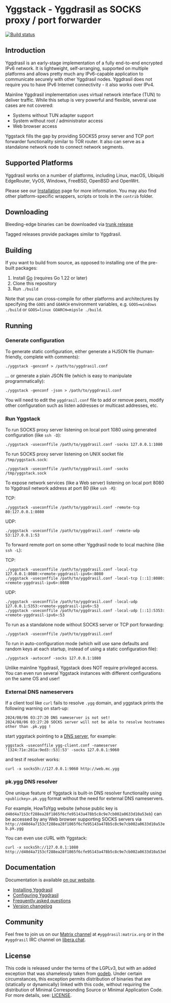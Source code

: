 # Yggstack - Yggdrasil as SOCKS proxy / port forwarder

[![Build status](https://github.com/yggdrasil-network/yggstack/actions/workflows/trunk.yml/badge.svg)](https://github.com/yggdrasil-network/yggstack/actions/workflows/trunk.yml)

## Introduction

Yggdrasil is an early-stage implementation of a fully end-to-end encrypted IPv6
network. It is lightweight, self-arranging, supported on multiple platforms and
allows pretty much any IPv6-capable application to communicate securely with
other Yggdrasil nodes. Yggdrasil does not require you to have IPv6 Internet
connectivity - it also works over IPv4.

Mainline Yggdrasil implementation uses virtual network interface (TUN) to deliver traffic.
While this setup is very powerful and flexible, several use cases are not covered:

* Systems without TUN adapter support
* System without root / administrator access
* Web browser access

Yggstack fills the gap by providing SOCKS5 proxy server and TCP port forwarder
functionality similar to TOR router. It also can serve as a standalone network node
to connect network segments.

## Supported Platforms

Yggdrasil works on a number of platforms, including Linux, macOS, Ubiquiti
EdgeRouter, VyOS, Windows, FreeBSD, OpenBSD and OpenWrt.

Please see our [Installation](https://yggdrasil-network.github.io/installation.html)
page for more information. You may also find other platform-specific wrappers, scripts
or tools in the `contrib` folder.

## Downloading

Bleeding-edge binaries can be downloaded via [trunk release](https://github.com/yggdrasil-network/yggstack/releases/tag/trunk)

Tagged releases provide packages similar to Yggdrasil.

## Building

If you want to build from source, as opposed to installing one of the pre-built
packages:

1. Install [Go](https://golang.org) (requires Go 1.22 or later)
2. Clone this repository
2. Run `./build`

Note that you can cross-compile for other platforms and architectures by
specifying the `GOOS` and `GOARCH` environment variables, e.g. `GOOS=windows
./build` or `GOOS=linux GOARCH=mipsle ./build`.

## Running

### Generate configuration

To generate static configuration, either generate a HJSON file (human-friendly,
complete with comments):

```
./yggstack -genconf > /path/to/yggdrasil.conf
```

... or generate a plain JSON file (which is easy to manipulate
programmatically):

```
./yggstack -genconf -json > /path/to/yggdrasil.conf
```

You will need to edit the `yggdrasil.conf` file to add or remove peers, modify
other configuration such as listen addresses or multicast addresses, etc.

### Run Yggstack

To run SOCKS proxy server listening on local port 1080 using generated
configuration (like `ssh -D`):

```
./yggstack -useconffile /path/to/yggdrasil.conf -socks 127.0.0.1:1080
```

To run SOCKS proxy server listening on UNIX socket file `/tmp/yggstack.sock`:

```
./yggstack -useconffile /path/to/yggdrasil.conf -socks /tmp/yggstack.sock
```

To expose network services (like a Web server) listening on local port 8080
to Yggdrasil network address at port 80 (like `ssh -R`):

TCP:

```
./yggstack -useconffile /path/to/yggdrasil.conf -remote-tcp 80:127.0.0.1:8080
```

UDP:

```
./yggstack -useconffile /path/to/yggdrasil.conf -remote-udp 53:127.0.0.1:53
```

To forward remote port on some other Yggdrasil node to local machine (like `ssh -L`):

TCP:

```
./yggstack -useconffile /path/to/yggdrasil.conf -local-tcp 127.0.0.1:8080:<remote-yggdrasil-ipv6>:8080
./yggstack -useconffile /path/to/yggdrasil.conf -local-tcp [::1]:8080:<remote-yggdrasil-ipv6>:8080
```

UDP:

```
./yggstack -useconffile /path/to/yggdrasil.conf -local-udp 127.0.0.1:5353:<remote-yggdrasil-ipv6>:53
./yggstack -useconffile /path/to/yggdrasil.conf -local-udp [::1]:5353:<remote-yggdrasil-ipv6>:53
```

To run as a standalone node without SOCKS server or TCP port forwarding:
```
./yggstack -useconffile /path/to/yggdrasil.conf
```

To run in auto-configuration mode (which will use sane defaults and random keys
at each startup, instead of using a static configuration file):

```
./yggstack -autoconf -socks 127.0.0.1:1080
```

Unlike mainline Yggdrasil, Yggstack does NOT require privileged access.
You can even run several Yggstack instances with different configurations
on the same OS and user!

### External DNS nameservers

If a client tool like `curl` fails to resolve `.ygg` domain, and yggstack prints
the following warning on start-up:

```
2024/08/06 03:27:20 DNS nameserver is not set!
2024/08/06 03:27:20 SOCKS server will not be able to resolve hostnames other than .pk.ygg !
```

start yggstack pointing to a [DNS server](https://yggdrasil-network.github.io/services.html#dns),
for example:

```
yggstack -useconffile ygg-client.conf -nameserver '[324:71e:281a:9ed3::53]:53' -socks 127.0.0.1:9060
```

and test if resolver works:

```
curl -x socks5h://127.0.0.1:9060 http://web.mc.ygg
```

### pk.ygg DNS resolver

One unique feature of Yggstack is built-in DNS resolver functionality using
`<publickey>.pk.ygg` format without the need for external DNS nameservers.

For example, HowToYgg website (whose public key is `d40d4a7153cf288ea28f1865f6cfe95143a478b5c8c9e7cb002a0633d10a53eb`)
can be accessed by any Web browser supporting SOCKS servers
via `http://d40d4a7153cf288ea28f1865f6cfe95143a478b5c8c9e7cb002a0633d10a53eb.pk.ygg`

You can even use cURL with Yggstack:

```
curl -x socks5h://127.0.0.1:1080 http://d40d4a7153cf288ea28f1865f6cfe95143a478b5c8c9e7cb002a0633d10a53eb.pk.ygg
```

## Documentation

Documentation is available [on our website](https://yggdrasil-network.github.io).

- [Installing Yggdrasil](https://yggdrasil-network.github.io/installation.html)
- [Configuring Yggdrasil](https://yggdrasil-network.github.io/configuration.html)
- [Frequently asked questions](https://yggdrasil-network.github.io/faq.html)
- [Version changelog](CHANGELOG.md)

## Community

Feel free to join us on our [Matrix
channel](https://matrix.to/#/#yggdrasil:matrix.org) at `#yggdrasil:matrix.org`
or in the `#yggdrasil` IRC channel on [libera.chat](https://libera.chat).

## License

This code is released under the terms of the LGPLv3, but with an added exception
that was shamelessly taken from [godeb](https://github.com/niemeyer/godeb).
Under certain circumstances, this exception permits distribution of binaries
that are (statically or dynamically) linked with this code, without requiring
the distribution of Minimal Corresponding Source or Minimal Application Code.
For more details, see: [LICENSE](LICENSE).
